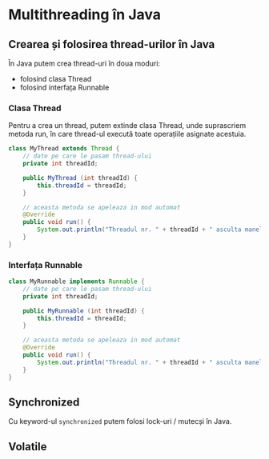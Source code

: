 # Multithreading în Java
## Crearea și folosirea thread-urilor în Java
În Java putem crea thread-uri în doua moduri:
- folosind clasa Thread
- folosind interfața Runnable
### Clasa Thread
Pentru a crea un thread, putem extinde clasa Thread, unde suprascriem metoda run, în care thread-ul execută toate operațiile asignate acestuia.
```java
class MyThread extends Thread {
    // date pe care le pasam thread-ului
    private int threadId; 

    public MyThread (int threadId) {
        this.threadId = threadId;
    }

    // aceasta metoda se apeleaza in mod automat
    @Override
    public void run() {
        System.out.println("Threadul nr. " + threadId + " asculta manele");
    }
}
```
### Interfața Runnable
```java
class MyRunnable implements Runnable {
    // date pe care le pasam thread-ului
    private int threadId;

    public MyRunnable (int threadId) {
        this.threadId = threadId;
    }

    // aceasta metoda se apeleaza in mod automat
    @Override
    public void run() {
        System.out.println("Threadul nr. " + threadId + " asculta manele");
    }
}
```
## Synchronized
Cu keyword-ul `synchronized` putem folosi lock-uri / mutecși în Java.

## Volatile
